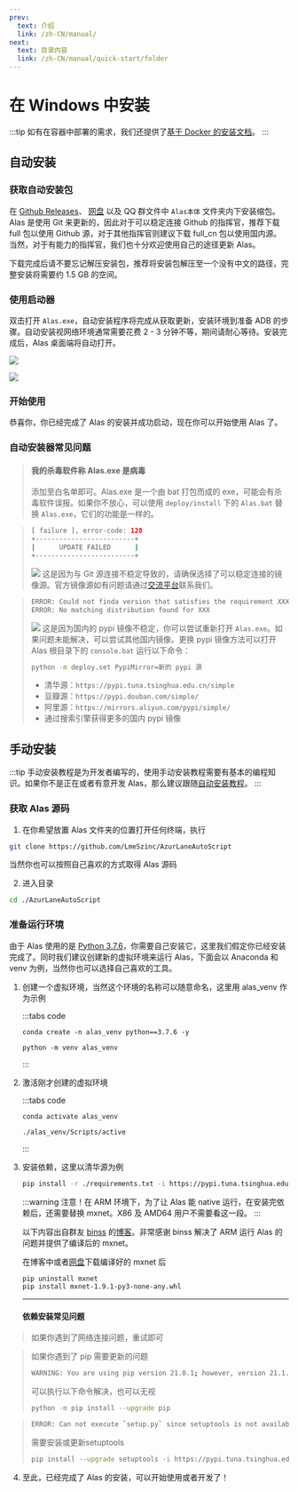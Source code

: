 ```yaml
---
prev:
  text: 介绍
  link: /zh-CN/manual/
next:
  text: 目录内容
  link: /zh-CN/manual/quick-start/folder
---
```

# 在 Windows 中安装

:::tip
如有在容器中部署的需求，我们还提供了[基于 Docker 的安装文档](./docker)。
:::

## 自动安装
### 获取自动安装包

在 [Github Releases](https://github.com/LmeSzinc/AzurLaneAutoScript/releases)、 [网盘](https://alas.saarcenter.com/download) 以及 QQ 群文件中 `Alas本体` 文件夹内下安装缩包。Alas 是使用 Git 来更新的，因此对于可以稳定连接 Github 的指挥官，推荐下载 full 包以使用 Github 源，对于其他指挥官则建议下载 full_cn 包以使用国内源。当然，对于有能力的指挥官，我们也十分欢迎使用自己的途径更新 Alas。

下载完成后请不要忘记解压安装包，推荐将安装包解压至一个没有中文的路径，完整安装将需要约 1.5 GB 的空间。

### 使用启动器

双击打开 `Alas.exe`，自动安装程序将完成从获取更新，安装环境到准备 ADB 的步骤。自动安装视网络环境通常需要花费 2 - 3 分钟不等，期间请耐心等待。安装完成后，Alas 桌面端将自动打开。

![](/manual/install/windows/install.png)

![](/manual/install/windows/home.png)

### 开始使用

恭喜你，你已经完成了 Alas 的安装并成功启动，现在你可以开始使用 Alas 了。

### 自动安装器常见问题

> #### 我的杀毒软件称 Alas.exe 是病毒
>
> 添加至白名单即可。Alas.exe 是一个由 bat 打包而成的 exe，可能会有杀毒软件误报。如果你不放心，可以使用 `deploy/install` 下的 `Alas.bat` 替换 `Alas.exe`，它们的功能是一样的。

> ```sh
>[ failure ], error-code: 128
>+-------------------------+
>|      UPDATE FAILED      |
>+-------------------------+
>```
>![](/manual/install/windows/error-code-128.jpg)
> 这是因为与 Git 源连接不稳定导致的，请确保选择了可以稳定连接的镜像源。官方镜像源如有问题请通过[交流平台](../#交流平台)联系我们。

> ```sh
>ERROR: Could not finda version that satisfies the requirement XXX
>ERROR: No matching distribution found for XXX 
>
> ```
>![](/manual/install/windows/pipy-mirror.jpg)
> 这是因为国内的 pypi 镜像不稳定，你可以尝试重新打开 `Alas.exe`。如果问题未能解决，可以尝试其他国内镜像。更换 pypi 镜像方法可以打开 Alas 根目录下的 `console.bat` 运行以下命令：
> ```sh 
> python -m deploy.set PypiMirror=新的 pypi 源
> ```
> - 清华源：`https://pypi.tuna.tsinghua.edu.cn/simple`
> - 豆瓣源：`https://pypi.douban.com/simple/`
> - 阿里源：`https://mirrors.aliyun.com/pypi/simple/`
> - 通过搜索引擎获得更多的国内 pypi 镜像

## 手动安装

:::tip
手动安装教程是为开发者编写的，使用手动安装教程需要有基本的编程知识。如果你不是正在或者有意开发 Alas，那么建议跟随[自动安装教程](#自动安装)。
:::

### 获取 Alas 源码

1. 在你希望放置 Alas 文件夹的位置打开任何终端，执行

```sh
git clone https://github.com/LmeSzinc/AzurLaneAutoScript
```
当然你也可以按照自己喜欢的方式取得 Alas 源码

2. 进入目录

```sh
cd ./AzurLaneAutoScript
```

### 准备运行环境

由于 Alas 使用的是 [Python 3.7.6](https://www.python.org/downloads/release/python-376/)，你需要自己安装它，这里我们假定你已经安装完成了。同时我们建议创建新的虚拟环境来运行 Alas，下面会以 Anaconda 和 venv 为例，当然你也可以选择自己喜欢的工具。

1. 创建一个虚拟环境，当然这个环境的名称可以随意命名，这里用 alas_venv 作为示例

    :::tabs code
    ```conda
    conda create -n alas_venv python==3.7.6 -y

    ```
    ```venv
    python -m venv alas_venv

    ```
    :::


2. 激活刚才创建的虚拟环境

    :::tabs code
    ```conda
    conda activate alas_venv
    ```
    ```venv
    ./alas_venv/Scripts/active
    ```
    :::

3. 安装依赖，这里以清华源为例

    ```sh
    pip install -r ./requirements.txt -i https://pypi.tuna.tsinghua.edu.cn/simple
    ```
    :::warning
    注意！在 ARM 环境下，为了让 Alas 能 native 运行，在安装完依赖后，还需要替换 mxnet。X86 及 AMD64 用户不需要看这一段。
    :::

    以下内容出自群友 [binss](https://github.com/binss) 的[博客](https://www.binss.me/blog/run-azurlaneautoscript-on-arm64/)。非常感谢 binss 解决了 ARM 运行 Alas 的问题并提供了编译后的 mxnet。

    在博客中或者[网盘](https://alas.saarcenter.com/download/Alas/%E4%BE%9D%E8%B5%96)下载编译好的 mxnet 后
    ```sh
    pip uninstall mxnet
    pip install mxnet-1.9.1-py3-none-any.whl
    ```
    <hr/>

    #### 依赖安装常见问题
  >如果你遇到了网络连接问题，重试即可

  > 如果你遇到了 pip 需要更新的问题
  >
  > ```sh
  > WARNING: You are using pip version 21.0.1; however, version 21.1.3 is available.
  > ```
  >
  > 可以执行以下命令解决，也可以无视
  >
  > ```sh
  > python -m pip install --upgrade pip
  > ```

  > ```sh
  > ERROR: Can not execute `setup.py` since setuptools is not available
  > ```
  > 需要安装或更新setuptools
  > ```sh
  > pip install --upgrade setuptools -i https://pypi.tuna.tsinghua.edu.cn/simple
  > ```
4. 至此，已经完成了 Alas 的安装，可以开始使用或者开发了！